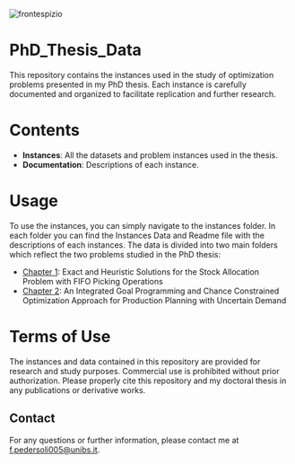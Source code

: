 
![frontespizio](https://github.com/user-attachments/assets/b987c500-c785-46c2-bc8c-e8b26a7d9305)


# PhD_Thesis_Data
This repository contains the instances used in the study of optimization problems presented in my PhD thesis. 
Each instance is carefully documented and organized to facilitate replication and further research.

# Contents
- **Instances**: All the datasets and problem instances used in the thesis.
- **Documentation**: Descriptions of each instance.

# Usage
To use the instances, you can simply navigate to the instances folder. 
In each folder you can find the Instances Data and Readme file with the descriptions of each instances.
The data is divided into two main folders which reflect the two problems studied in the PhD thesis:
-  [Chapter 1](https://github.com/Fepeder/PhD_Thesis_Data/tree/094cf2046790971c7bde495d0c464d40e1002c32/Chapter%201): Exact and Heuristic Solutions for the Stock Allocation Problem with FIFO Picking Operations
-  [Chapter 2](https://github.com/Fepeder/PhD_Thesis_Data/tree/5b4ccf8c946121020e02e42c0f2c68a53ecffd06/Chapter%202): An Integrated Goal Programming and Chance Constrained Optimization Approach for Production Planning with Uncertain Demand

# Terms of Use
The instances and data contained in this repository are provided for research and study purposes.
Commercial use is prohibited without prior authorization.
Please properly cite this repository and my doctoral thesis in any publications or derivative works.

## Contact
For any questions or further information, please contact me at f.pedersoli005@unibs.it.


